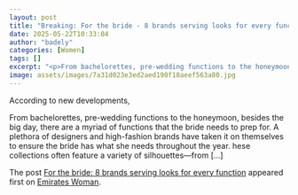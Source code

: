 ```yaml
---
layout: post
title: "Breaking: For the bride - 8 brands serving looks for every function"
date: 2025-05-22T10:33:04
author: "badely"
categories: [Women]
tags: []
excerpt: "<p>From bachelorettes, pre-wedding functions to the honeymoon, besides the big day, there are a myriad of functions that the bride needs to prep for. "
image: assets/images/7a31d023e3ed2aed190f18aeef563a80.jpg
---
```


According to new developments, <p>From bachelorettes, pre-wedding functions to the honeymoon, besides the big day, there are a myriad of functions that the bride needs to prep for. A plethora of designers and high-fashion brands have taken it on themselves to ensure the bride has what she needs throughout the year. hese collections often feature a variety of silhouettes—from [&#8230;]</p>
<p>The post <a href="https://emirateswoman.com/for-the-bride-8-brands-serving-looks-for-every-function/" rel="nofollow">For the bride: 8 brands serving looks for every function</a> appeared first on <a href="https://emirateswoman.com" rel="nofollow">Emirates Woman</a>.</p>

